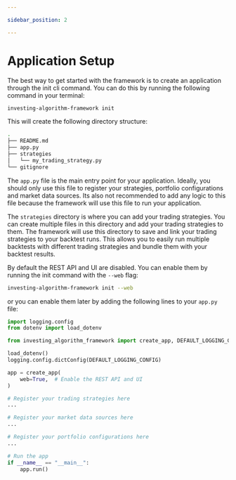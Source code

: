 ```yaml
---

sidebar_position: 2

---
```


# Application Setup
The best way to get started with the framework is to create an application through the init cli command.
You can do this by running the following command in your terminal:

```bash
investing-algorithm-framework init
```

This will create the following directory structure:

```bash
.
├── README.md
├── app.py
├── strategies
│   └── my_trading_strategy.py
└── gitignore
```

The `app.py` file is the main entry point for your application. Ideally, you should only use this file to register your
strategies, portfolio configurations and market data sources. Its also
not recommended to add any logic to this file because the framework will use this file to run your application.

The `strategies` directory is where you can add your trading strategies. You can create multiple files in this directory
and add your trading strategies to them. The framework will use this directory to save and link your 
trading strategies to your backtest runs. This allows you to easily run multiple backtests with different trading strategies 
and bundle them with your backtest results. 

By default the REST API and UI are disabled. You can enable them by running the init command with the `--web` flag:

```bash
investing-algorithm-framework init --web
```

or you can enable them later by adding the following lines to your `app.py` file:

```python
import logging.config
from dotenv import load_dotenv

from investing_algorithm_framework import create_app, DEFAULT_LOGGING_CONFIG

load_dotenv()
logging.config.dictConfig(DEFAULT_LOGGING_CONFIG)

app = create_app(
    web=True,  # Enable the REST API and UI
)

# Register your trading strategies here
...

# Register your market data sources here
...

# Register your portfolio configurations here
...

# Run the app
if __name__ == "__main__":
    app.run()
```
